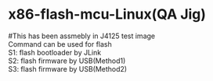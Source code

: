 # x86-flash-mcu-Linux(QA Jig)   
#This has been assmebly in J4125 test image   
Command can be used for flash   
S1: flash bootloader by JLink   
S2: flash firmware by USB(Method1)   
S3: flash firmware by USB(Method2)   
